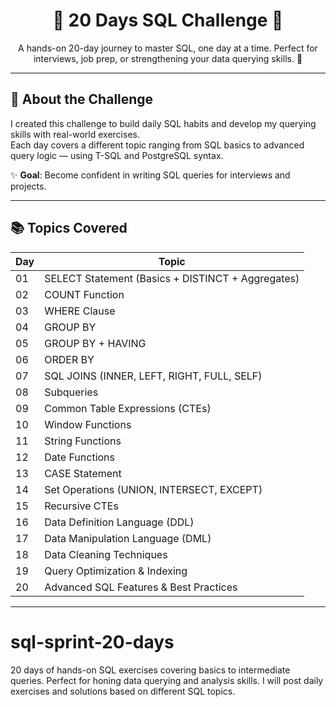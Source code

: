 <h1 align="center">🧠 20 Days SQL Challenge 🚀</h1>

<p align="center">
  A hands-on 20-day journey to master SQL, one day at a time. Perfect for interviews, job prep, or strengthening your data querying skills. 💪
</p>

---

## 📌 About the Challenge

I created this challenge to build daily SQL habits and develop my querying skills with real-world exercises.  
Each day covers a different topic ranging from SQL basics to advanced query logic — using T-SQL and PostgreSQL syntax.  

✨ **Goal**: Become confident in writing SQL queries for interviews and projects.

---

## 📚 Topics Covered

| Day | Topic |
|-----|-----------------------------|
| 01  | SELECT Statement (Basics + DISTINCT + Aggregates) |
| 02  | COUNT Function |
| 03  | WHERE Clause |
| 04  | GROUP BY |
| 05  | GROUP BY + HAVING |
| 06  | ORDER BY |
| 07  | SQL JOINS (INNER, LEFT, RIGHT, FULL, SELF) |
| 08  | Subqueries |
| 09  | Common Table Expressions (CTEs) |
| 10  | Window Functions |
| 11  | String Functions |
| 12  | Date Functions |
| 13  | CASE Statement |
| 14  | Set Operations (UNION, INTERSECT, EXCEPT) |
| 15  | Recursive CTEs |
| 16  | Data Definition Language (DDL) |
| 17  | Data Manipulation Language (DML) |
| 18  | Data Cleaning Techniques |
| 19  | Query Optimization & Indexing |
| 20  | Advanced SQL Features & Best Practices |

---

# sql-sprint-20-days
20 days of hands-on SQL exercises covering basics to intermediate queries. Perfect for honing data querying and analysis skills.  I will post daily exercises and solutions based on different SQL topics.
